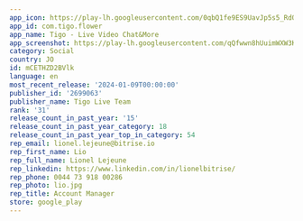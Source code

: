 ```yaml
---
app_icon: https://play-lh.googleusercontent.com/0qbQ1fe9ES9UavJp5s5_RdQZO8IUGxhS0fNDlA1aX6h_dvIfMNj_IENBARpbYAFInMk
app_id: com.tigo.flower
app_name: Tigo - Live Video Chat&More
app_screenshot: https://play-lh.googleusercontent.com/qQfwwn8hUuimWXW3KABy-mzV8-Efm8ySdrLnKWkjsB2ECe1LsF8vJt9rhBoirrZFGuU
category: Social
country: JO
id: mCETHZD2BVlk
language: en
most_recent_release: '2024-01-09T00:00:00'
publisher_id: '2699063'
publisher_name: Tigo Live Team
rank: '31'
release_count_in_past_year: '15'
release_count_in_past_year_category: 18
release_count_in_past_year_top_in_category: 54
rep_email: lionel.lejeune@bitrise.io
rep_first_name: Lio
rep_full_name: Lionel Lejeune
rep_linkedin: https://www.linkedin.com/in/lionelbitrise/
rep_phone: 0044 73 918 00286
rep_photo: lio.jpg
rep_title: Account Manager
store: google_play
---
```

